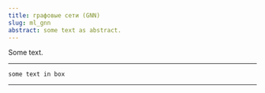 ```yaml
---
title: графовые сети (GNN)
slug: ml_gnn
abstract: some text as abstract.
---
```


Some text.



---
```
some text in box
```
---
    
